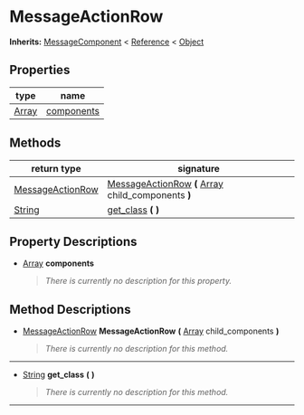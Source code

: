   
# MessageActionRow
  
**Inherits:** [MessageComponent](./class_messagecomponent.md) < [Reference](https://docs.godotengine.org/en/3.5/classes/class_reference.html) < [Object](https://docs.godotengine.org/en/3.5/classes/class_object.html)  
  
  
## Properties
  
| type                                                                  | name                               |
|-----------------------------------------------------------------------|------------------------------------|
| [Array](https://docs.godotengine.org/en/3.5/classes/class_array.html) | [components](#property-components) |  
  
## Methods
  
| return type                                                             | signature                                                                                                                                        |
|-------------------------------------------------------------------------|--------------------------------------------------------------------------------------------------------------------------------------------------|
| [MessageActionRow](./class_messageactionrow.md)                         | [MessageActionRow](#method-MessageActionRow) **(** [Array](https://docs.godotengine.org/en/3.5/classes/class_array.html) child\_components **)** |
| [String](https://docs.godotengine.org/en/3.5/classes/class_string.html) | [get\_class](#method-get-class) **(**  **)**                                                                                                     |  
  
## Property Descriptions
  
- <a name="property-components"></a>[Array](https://docs.godotengine.org/en/3.5/classes/class_array.html) **components**  
  
	> *There is currently no description for this property.*
  
  
## Method Descriptions
  
- <a name="method-MessageActionRow"></a>[MessageActionRow](./class_messageactionrow.md) **MessageActionRow** **(** [Array](https://docs.godotengine.org/en/3.5/classes/class_array.html) child\_components **)**  
  
	> *There is currently no description for this method.*  
________________

- <a name="method-get-class"></a>[String](https://docs.godotengine.org/en/3.5/classes/class_string.html) **get\_class** **(**  **)**  
  
	> *There is currently no description for this method.*  
________________

  
